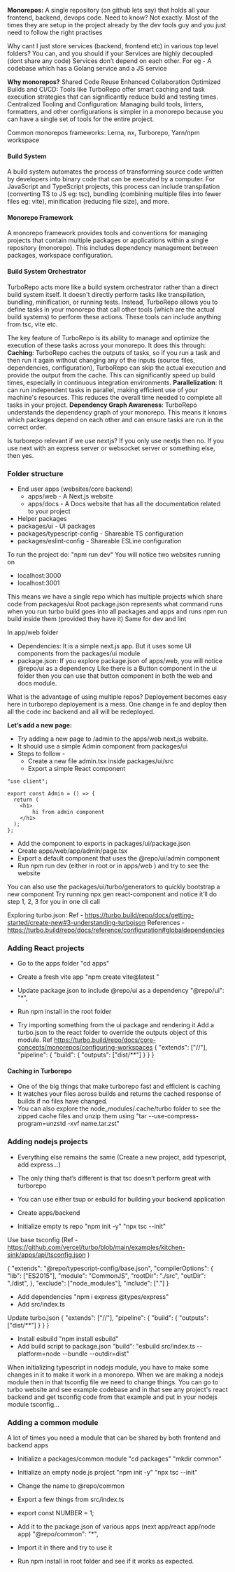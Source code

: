 **Monorepos:**
A single repository (on github lets say) that holds all your frontend, backend, devops code.
Need to know?
Not exactly. Most of the times they are setup in the project already by the dev tools guy and you just need to follow the right practises

Why cant I just store services (backend, frontend etc) in various top level folders?
You can, and you should if your
Services are highly decoupled (dont share any code)
Services don’t depend on each other.
For eg - A codebase which has a Golang service and a JS service


**Why monorepos?**
Shared Code Reuse
Enhanced Collaboration
Optimized Builds and CI/CD: Tools like TurboRepo offer smart caching and task execution strategies that can significantly reduce build and testing times.
Centralized Tooling and Configuration: Managing build tools, linters, formatters, and other configurations is simpler in a monorepo because you can have a single set of tools for the entire project. 

Common monorepos frameworks: Lerna, nx, Turborepo, Yarn/npm workspace


#### Build System
A build system automates the process of transforming source code written by developers into binary code that can be executed by a computer. For JavaScript and TypeScript projects, this process can include transpilation (converting TS to JS eg: tsc), bundling (combining multiple files into fewer files eg: vite), minification (reducing file size), and more.

#### Monorepo Framework
A monorepo framework provides tools and conventions for managing projects that contain multiple packages or applications within a single repository (monorepo). This includes dependency management between packages, workspace configuration.

#### Build System Orchestrator
TurboRepo acts more like a build system orchestrator rather than a direct build system itself. It doesn't directly perform tasks like transpilation, bundling, minification, or running tests. Instead, TurboRepo allows you to define tasks in your monorepo that call other tools (which are the actual build systems) to perform these actions. 
These tools can include anything from tsc, vite etc. 

The key feature of TurboRepo is its ability to manage and optimize the execution of these tasks across your monorepo. It does this through:
**Caching**: TurboRepo caches the outputs of tasks, so if you run a task and then run it again without changing any of the inputs (source files, dependencies, configuration), TurboRepo can skip the actual execution and provide the output from the cache. This can significantly speed up build times, especially in continuous integration environments.
**Parallelization**: It can run independent tasks in parallel, making efficient use of your machine's resources. This reduces the overall time needed to complete all tasks in your project.
**Dependency Graph Awareness**: TurboRepo understands the dependency graph of your monorepo. This means it knows which packages depend on each other and can ensure tasks are run in the correct order.

>
Is turborepo relevant if we use nextjs?
If you only use nextjs then no. If you use next with an express server or websocket server or something else, then yes.
>

### Folder structure
- End user apps (websites/core backend)
    - apps/web - A Next.js website
    - apps/docs - A Docs website that has all the documentation related to your project
- Helper packages
- packages/ui - UI packages 
- packages/typescript-config - Shareable TS configuration
- packages/eslint-config - Shareable ESLine configuration 


To run the project do: "npm run dev"
You will notice two websites running on 
- localhost:3000
- localhost:3001

This means we have a single repo which has multiple projects which share code from packages/ui
Root package.json represents what command runs when you run 
turbo build goes into all packages and apps and runs npm run build inside them (provided they have it)
Same for dev and lint

In app/web folder
- Dependencies: It is a simple next.js app. But it uses some UI components from the packages/ui module
- package.json: If you explore package.json of apps/web, you will notice @repo/ui as a dependency
Like there is a Button component in the ui folder then you can use that button component in both the web and docs module.

>
What is the advantage of using multiple repos?
Deployement becomes easy here in turborepo deployement is a mess. One change in fe and deploy then all the code inc backend and all will be redeployed.
>



**Let’s add a new page:**
- Try adding a new page to /admin to the apps/web next.js website.
- It should use a simple Admin component from packages/ui
- Steps to follow - 
    - Create a new file admin.tsx inside packages/ui/src
    - Export a simple React component
```tsx
"use client";

export const Admin = () => {
  return (
    <h1>
        hi from admin component
    </h1>
  );
};
```
- Add the component to exports in packages/ui/package.json
- Create apps/web/app/admin/page.tsx
- Export a default component that uses the  @repo/ui/admin component
- Run npm run dev (either in root or in apps/web ) and try to see the website

>
You can also use the packages/ui/turbo/generators to quickly bootstrap a new component
Try running npx gen react-component and notice it’ll do step 1, 2, 3 for you in one cli call
>

Exploring turbo.json:
Ref - https://turbo.build/repo/docs/getting-started/create-new#3-understanding-turbojson
References - https://turbo.build/repo/docs/reference/configuration#globaldependencies



### Adding React projects
- Go to the apps folder
"cd apps"
- Create a fresh vite app
"npm create vite@latest "
- Update package.json to include @repo/ui as a dependency
"@repo/ui": "*",
- Run npm install in the root folder

- Try importing something from the ui package and rendering it
Add a turbo.json to the react folder to override the outputs object of this module. 
Ref https://turbo.build/repo/docs/core-concepts/monorepos/configuring-workspaces
{
  "extends": ["//"],
  "pipeline": {
    "build": {
      "outputs": ["dist/**"]
    }
  }
}

#### Caching in Turborepo
- One of the big things that make turborepo fast and efficient is caching
- It watches your files across builds and returns the cached response of builds if no files have changed.
- You can also explore the node_modules/.cache/turbo folder to see the zipped cache files and unzip them using
"tar --use-compress-program=unzstd -xvf name.tar.zst"


### Adding nodejs projects
- Everything else remains the same (Create a new project, add typescript, add express…)
- The only thing that’s different is that tsc doesn’t perform great with turborepo
- You can use either tsup or esbuild for building your backend application
 
- Create apps/backend
- Initialize empty ts repo
"npm init -y"
"npx tsc --init"

Use base tsconfig  (Ref - https://github.com/vercel/turbo/blob/main/examples/kitchen-sink/apps/api/tsconfig.json )

{
  "extends": "@repo/typescript-config/base.json",
  "compilerOptions": {
    "lib": ["ES2015"],
    "module": "CommonJS",
    "rootDir": "./src",
    "outDir": "./dist",
  },
  "exclude": ["node_modules"],
  "include": ["."]
}

- Add dependencies
"npm i express @types/express"
- Add src/index.ts

Update turbo.json
{
  "extends": ["//"],
  "pipeline": {
    "build": {
      "outputs": ["dist/**"]
    }
  }
}

- Install esbuild
"npm install esbuild"
- Add build script to package.json
"build": "esbuild src/index.ts --platform=node --bundle --outdir=dist"
 
When initializing typescript in nodejs module, you have to make some changes in it to make it work in a monorepo.
When we are making a nodejs module then in that tsconfig file we need to change things. You can go to turbo website and see example codebase and in that see any project's react backend and get tsconfig code from that example and put in your nodejs module tsconfig...


### Adding a common module
A lot of times you need a module that can be shared by both frontend and backend apps

- Initialize a packages/common module
"cd packages"
"mkdir common"
- Initialize an empty node.js project
"npm init -y"
"npx tsc --init"
- Change the name to @repo/common
- Export a few things from src/index.ts
- export const NUMBER = 1;
- Add it to the package.json of various apps (next app/react app/node app)
"@repo/common": "*",

- Import it in there and try to use it
- Run npm install in root folder and see if it works as expected.